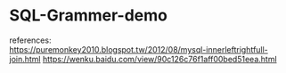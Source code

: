 # SQL-Grammer-demo

references:<br>
https://puremonkey2010.blogspot.tw/2012/08/mysql-innerleftrightfull-join.html
https://wenku.baidu.com/view/90c126c76f1aff00bed51eea.html
